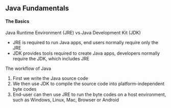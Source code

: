 ## Java Fundamentals

#### The Basics

Java Runtime Environment (JRE) vs Java Development Kit (JDK)

- JRE is required to run Java apps, end users normally require only the JRE
- JDK provides tools required to create Java apps, developers normally require the JDK, which includes JRE

The workflow of Java

1. First we write the Java source code
2. We then use JDK to compile the source code into platform-independent byte codes
3. End-user can then use JRE to run the byte codes on a host environment, such as Windows, Linux, Mac, Browser or Android
